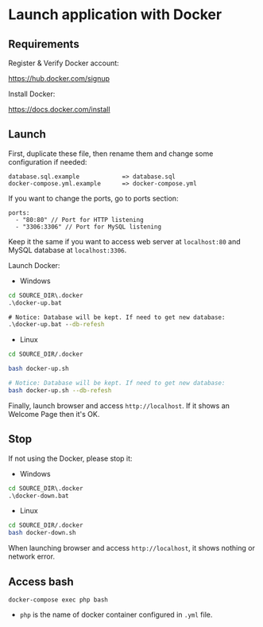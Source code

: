 # Launch application with Docker

## Requirements

Register & Verify Docker account:

https://hub.docker.com/signup

Install Docker:

https://docs.docker.com/install

## Launch

First, duplicate these file, then rename them and change some configuration if needed:

```
database.sql.example            => database.sql
docker-compose.yml.example      => docker-compose.yml
``` 

If you want to change the ports, go to ports section:

```
ports:
  - "80:80" // Port for HTTP listening
  - "3306:3306" // Port for MySQL listening
```

Keep it the same if you want to access web server at `localhost:80` and MySQL database at `localhost:3306`.

Launch Docker:

- Windows

```cmd
cd SOURCE_DIR\.docker
.\docker-up.bat

# Notice: Database will be kept. If need to get new database:
.\docker-up.bat --db-refesh
```

- Linux

```bash
cd SOURCE_DIR/.docker

bash docker-up.sh

# Notice: Database will be kept. If need to get new database:
bash docker-up.sh --db-refesh
```

Finally, launch browser and access `http://localhost`. If it shows an Welcome Page then it's OK.

## Stop

If not using the Docker, please stop it:

- Windows

```cmd
cd SOURCE_DIR\.docker
.\docker-down.bat
```

- Linux

```bash
cd SOURCE_DIR/.docker
bash docker-down.sh
```

When launching browser and access `http://localhost`, it shows nothing or network error.

## Access bash

```
docker-compose exec php bash
```

- `php` is the name of docker container configured in `.yml` file.
